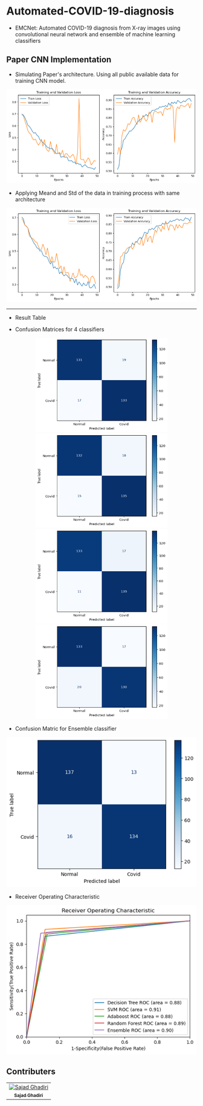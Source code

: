 # Automated-COVID-19-diagnosis
- EMCNet: Automated COVID-19 diagnosis from X-ray images using convolutional neural network and ensemble of machine learning classifiers



## Paper CNN Implementation


- Simulating Paper's architecture. Using all public available data for training CNN model.
<p align="center">
  <img src="./Results/CNN_output.png" /> 
</p>

- Applying Meand and Std of the data in training process with same architecture
<p align="center">
  <img src="./Results/output CNN.png" /> 
</p>
  
---
- Result Table
<p align="center">
<!--   <img src="./Pictures/ResultTable.png" />  -->
</p>

- Confusion Matrices for 4 classifiers
<p align="center">
  <img src="./Results/SVM.png" width="350" height="250" alt="Square 1">
  <img src="./Results/Adaboost.png" width="350" height="250" alt="Square 2">
  <img src="./Results/RandomForest.png" width="350" height="250" alt="Square 3">
  <img src="./Results/DescisionTree.png" width="350" height="250" alt="Square 4">
</p>

- Confusion Matric for Ensemble classifier
<p align="center">
  <img src="./Results/Ensemble.png" /> 
</p>

- Receiver Operating Characteristic
<p align="center">
  <img src="./Results/ROC.png" /> 
</p>
  
## Contributers
<table>
  <tr>
    <td align="center">
      <a href="https://github.com/Sajad-Ghadiri">
        <img src="https://avatars.githubusercontent.com/u/85509531?v=4" width="100px;" alt="Sajad Ghadiri"/><br>
        <sub>
          <b>Sajad Ghadiri</b>
        </sub>
      </a>
    </td>
<!--     <td align="center">
      <a href="https://github.com/MBW0lf">
        <img src="https://avatars.githubusercontent.com/u/86104083?v=4" width="100px;" alt="Mohammad Barabadi"/><br>
        <sub>
          <b>Mohammad Barabadi</b>
        </sub>
      </a>
    </td> -->
</table>
